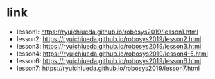 # link

* lesson1: https://ryuichiueda.github.io/robosys2019/lesson1.html
* lesson2: https://ryuichiueda.github.io/robosys2019/lesson2.html
* lesson3: https://ryuichiueda.github.io/robosys2019/lesson3.html
* lesson4: https://ryuichiueda.github.io/robosys2019/lesson4-5.html
* lesson6: https://ryuichiueda.github.io/robosys2019/lesson6.html
* lesson7: https://ryuichiueda.github.io/robosys2019/lesson7.html

